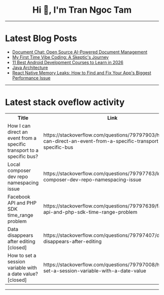 <h1 align="center">Hi 👋, I'm Tran Ngoc Tam</h1>

---

# Latest Blog Posts 
<!-- BLOG-POST-LIST:START -->
- [Document Chat: Open Source AI-Powered Document Management](https://dev.to/nzouat/document-chat-open-source-ai-powered-document-management-5ba7)
- [My First Time Vibe Coding: A Skeptic&#39;s Journey](https://dev.to/herber/my-first-time-vibe-coding-a-skeptics-journey-30gd)
- [11 Best Android Development Courses to Learn in 2026](https://dev.to/stack_overflowed/11-best-android-development-courses-to-learn-in-2026-c6h)
- [Java Architecture](https://dev.to/swetha_palani_1547914a082/java-architecture-174d)
- [React Native Memory Leaks: How to Find and Fix Your App&#39;s Biggest Performance Issue](https://dev.to/rushilbhuptani/react-native-memory-leaks-how-to-find-and-fix-your-apps-biggest-performance-issue-1pak)
<!-- BLOG-POST-LIST:END -->

---

# Latest stack oveflow activity
<table>
  <tr><th>Title</th><th>Link</th></tr>
  <!-- STACKOVERFLOW:START --><tr><td>How I can direct an event from a specific transport to a specific bus?</td><td>https://stackoverflow.com/questions/79797903/how-i-can-direct-an-event-from-a-specific-transport-to-a-specific-bus</td></tr><tr><td>Local composer dev repo namespacing issue</td><td>https://stackoverflow.com/questions/79797763/local-composer-dev-repo-namespacing-issue</td></tr><tr><td>Facebook API and PHP SDK time_range problem</td><td>https://stackoverflow.com/questions/79797639/facebook-api-and-php-sdk-time-range-problem</td></tr><tr><td>Data disappears after editing [closed]</td><td>https://stackoverflow.com/questions/79797407/data-disappears-after-editing</td></tr><tr><td>How to set a session variable with a date value? [closed]</td><td>https://stackoverflow.com/questions/79797008/how-to-set-a-session-variable-with-a-date-value</td></tr><!-- STACKOVERFLOW:END -->
</table>

---


